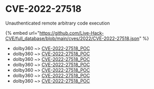 # CVE-2022-27518

Unauthenticated remote arbitrary code execution

{% embed url="https://github.com/Live-Hack-CVE/full_database/blob/main/cves/2022/CVE-2022-27518.json" %}


* dolby360 ~> [CVE-2022-27518_POC](https://www.alice-snow.ru/2022/database/cve-2022-27518/cve-2022-27518_poc-dolby360)
* dolby360 ~> [CVE-2022-27518_POC](https://www.alice-snow.ru/2022/database/cve-2022-27518/cve-2022-27518_poc-dolby360)
* dolby360 ~> [CVE-2022-27518_POC](https://www.alice-snow.ru/2022/database/cve-2022-27518/cve-2022-27518_poc-dolby360)
* dolby360 ~> [CVE-2022-27518_POC](https://www.alice-snow.ru/2022/database/cve-2022-27518/cve-2022-27518_poc-dolby360)
* dolby360 ~> [CVE-2022-27518_POC](https://www.alice-snow.ru/2022/database/cve-2022-27518/cve-2022-27518_poc-dolby360)
* dolby360 ~> [CVE-2022-27518_POC](https://www.alice-snow.ru/2022/database/cve-2022-27518/cve-2022-27518_poc-dolby360)
* dolby360 ~> [CVE-2022-27518_POC](https://www.alice-snow.ru/2022/database/cve-2022-27518/cve-2022-27518_poc-dolby360)